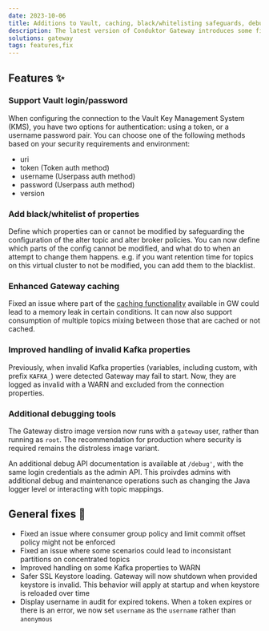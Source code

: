 ```yaml
---
date: 2023-10-06
title: Additions to Vault, caching, black/whitelisting safeguards, debugging and error handling
description: The latest version of Conduktor Gateway introduces some fixes & improvements.
solutions: gateway
tags: features,fix
---
```


## Features ✨

### Support Vault login/password

When configuring the connection to the Vault Key Management System (KMS), you have two options for authentication: using a token, or a username password pair. You can choose one of the following methods based on your security requirements and environment:

- uri
- token (Token auth method)
- username (Userpass auth method)
- password (Userpass auth method)
- version

### Add black/whitelist of properties

Define which properties can or cannot be modified by safeguarding the configuration of the alter topic and alter broker policies. You can now define which parts of the config cannot be modified, and what do to when an attempt to change them happens. e.g. if you want retention time for topics on this virtual cluster to not be modified, you can add them to the blacklist.

### Enhanced Gateway caching

Fixed an issue where part of the [caching functionality](https://marketplace.conduktor.io/interceptors/gateway-cache-interceptor/) available in GW could lead to a memory leak in certain conditions. It can now also support consumption of multiple topics mixing between those that are cached or not cached.

### Improved handling of invalid Kafka properties

Previously, when invalid Kafka properties (variables, including custom, with prefix `KAFKA_`) were detected Gateway may fail to start. Now, they are logged as invalid with a WARN and excluded from the connection properties.

### Additional debugging tools

The Gateway distro image version now runs with a `gateway` user, rather than running as `root`. The recommendation for production where security is required remains the distroless image variant.

An additional debug API documentation is available at `/debug'`, with the same login credentials as the admin API. This proivdes admins with additional debug and maintenance operations such as changing the Java logger level or interacting with topic mappings.

## General fixes 🔨

- Fixed an issue where consumer group policy and limit commit offset policy might not be enforced
- Fixed an issue where some scenarios could lead to inconsistant partitions on concentrated topics
- Improved handling on some Kafka properties to WARN
- Safer SSL Keystore loading. Gateway will now shutdown when provided keystore is invalid. This behavior will apply at startup and when keystore is reloaded over time
- Display username in audit for expired tokens. When a token expires or there is an error, we now set `username` as the `username` rather than `anonymous`
